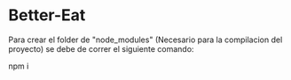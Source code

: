 # Better-Eat

Para crear el folder de "node_modules" (Necesario para la compilacion del proyecto) se debe de correr el siguiente comando:

npm i
